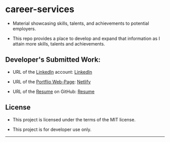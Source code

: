 # career-services

- Material showcasing skills, talents, and achievements to potential employers.

- This repo provides a place to develop and expand that information as I attain more skills, talents and achievements.

## Developer's Submitted Work:

- URL of the <u>LinkedIn</u> account: <a href="https://www.linkedin.com/in/carl-lochstampfor-jr-08b311223/" target="_blank" rel="noopener noreferrer">LinkedIn</a>

- URL of the <u>Portflio Web-Page</u>: <a href="https://lockys-media-mania.netlify.app/" target="_blank" rel="noopener noreferrer">Netlify</a>

- URL of the <u>Resume</u> on GitHub: <a href="https://github.com/CLochstampfor60/career-services/blob/main/TC%20Resume%2C%20Lochstampfor%202023.pdf" target="_blank" rel="noopener noreferrer">Resume</a>

## License

- This project is licensed under the terms of the MIT license.

- This project is for developer use only.

---
